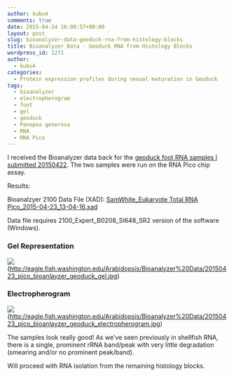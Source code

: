 ```yaml
---
author: kubu4
comments: true
date: 2015-04-24 16:09:57+00:00
layout: post
slug: bioanalyzer-data-geoduck-rna-from-histology-blocks
title: Bioanalyzer Data - Geoduck RNA from Histology Blocks
wordpress_id: 1271
author:
  - kubu4
categories:
  - Protein expression profiles during sexual maturation in Geoduck
tags:
  - bioanalyzer
  - electropherogram
  - foot
  - gel
  - geoduck
  - Panopea generosa
  - RNA
  - RNA Pico
---
```


I received the Bioanalyzer data back for the [geoduck foot RNA samples I submitted 20150422](https://robertslab.github.io/sams-notebook/2015/04/22/bioanalyzer-submission-geoduck-rna-from-histology-blocks.html). The two samples were run on the RNA Pico chip assay.



Results:

Bioanalzyer 2100 Data File (XAD): [SamWhite_Eukaryote Total RNA Pico_2015-04-23_13-04-16.xad](https://eagle.fish.washington.edu/Arabidopsis/Bioanalyzer%20Data/SamWhite_Eukaryote%20Total%20RNA%20Pico_2015-04-23_13-04-16.xad)

Data file requires 2100_Expert_B0208_SI648_SR2 version of the software (Windows).



### Gel Representation



![](https://eagle.fish.washington.edu/Arabidopsis/Bioanalyzer%20Data/20150423_pico_bioanlayzer_geoduck_gel.jpg)(http://eagle.fish.washington.edu/Arabidopsis/Bioanalyzer%20Data/20150423_pico_bioanlayzer_geoduck_gel.jpg)





### Electropherogram



![](https://eagle.fish.washington.edu/Arabidopsis/Bioanalyzer%20Data/20150423_pico_bioanlayzer_geoduck_electropherogram.jpg)(http://eagle.fish.washington.edu/Arabidopsis/Bioanalyzer%20Data/20150423_pico_bioanlayzer_geoduck_electropherogram.jpg)



The samples look really good! As we've seen previously in shellfish RNA, there is a single, prominent rRNA band/peak with very little degradation (smearing and/or no prominent peak/band).

Will proceed with RNA isolation from the remaining histology blocks.

